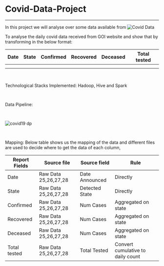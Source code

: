 # Covid-Data-Project
----------------------------

In this project we will analyse over some data available from <img alt="Covid Data" src="https://www.covid19india.org/"/>

To analyse the daily covid data received from GOI website and show that by transforming in the
below format:

| Date  | State  | Confirmed  | Recovered  | Deceased  | Total tested  |
| ------------ | ------------ | ------------ | ------------ | ------------ | ------------ |
|   |   |   |   |   |   |
|   |   |   |   |   |   |

<br> 

Technological Stacks Implemented: Hadoop, Hive and Spark

<br>

Data Pipeline: 

<br> 

![covid19 dp](https://user-images.githubusercontent.com/87247136/128860228-c455bfee-bbb1-4ce0-b651-cf0cba46943e.jpeg)

<br>

Mapping: Below table shows us the mapping of the data and different files are used to decide where to get
the data of each column,

| Report Fields  | Source file  | Source field  | Rule  |
| ------------ | ------------ | ------------ | ------------ |
| Date  | Raw Data 25,26,27,28  | Date Announced  | Directly  |
| State  | Raw Data 25,26,27,28  | Detected State  | Directly  |
| Confirmed  | Raw Data 25,26,27,28  | Num Cases  | Aggregated on state  |
| Recovered  | Raw Data 25,26,27,28  | Num Cases  | Aggregated on state   |
| Deceased  | Raw Data 25,26,27,28  | Num Cases  | Aggregated on state  |
| Total tested  | Raw Data 25,26,27,28  | Total Tested  | Convert cumulative to daily count  |
